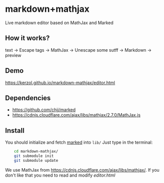markdown+mathjax
================
Live markdown editor based on MathJax and Marked


## How it works?

text → Escape tags → MathJax → Unescape some sutff → Markdown → preview

## Demo

https://kerzol.github.io/markdown-mathjax/editor.html


## Dependencies

- https://github.com/chjj/marked
- https://cdnjs.cloudflare.com/ajax/libs/mathjax/2.7.0/MathJax.js

## Install

You should initialize and fetch
[marked](https://github.com/chjj/marked) into `lib/`
Just type in the terminal:

```bash
    cd markdown-mathjax/
    git submodule init
    git submodule update
```

We use MathJax from https://cdnjs.cloudflare.com/ajax/libs/mathjax/. 
If you don't like that you need to read and modify _editor.html_

